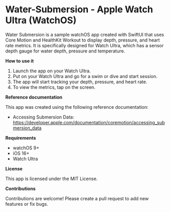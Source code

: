 # Water-Submersion - Apple Watch Ultra (WatchOS)

Water Submersion is a sample watchOS app created with SwiftUI that uses Core Motion and HealthKit Workout to display depth, pressure, and heart rate metrics. It is specifically designed for Watch Ultra, which has a sensor depth gauge for water depth, pressure and temperature.

**How to use it**

1. Launch the app on your Watch Ultra.
2. Put on your Watch Ultra and go for a swim or dive and start session.
4. The app will start tracking your depth, pressure, and heart rate.
5. To view the metrics, tap on the screen.

**Reference documentation**

This app was created using the following reference documentation:

* Accessing Submersion Data: https://developer.apple.com/documentation/coremotion/accessing_submersion_data

**Requirements**

* watchOS 9+
* iOS 16+
* Watch Ultra

**License**

This app is licensed under the MIT License.

**Contributions**

Contributions are welcome! Please create a pull request to add new features or fix bugs.
